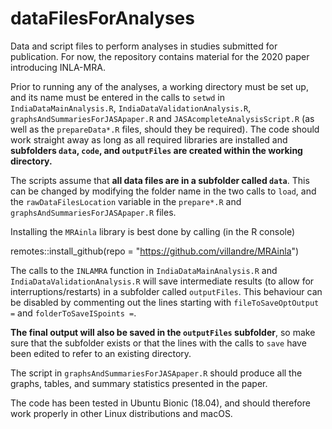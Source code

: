 # dataFilesForAnalyses
Data and script files to perform analyses in studies submitted for publication. For now, the repository
contains material for the 2020 paper introducing INLA-MRA.

Prior to running any of the analyses, a working directory must be set up, and its name must be entered in the calls to `setwd` in `IndiaDataMainAnalysis.R`, `IndiaDataValidationAnalysis.R`, `graphsAndSummariesForJASApaper.R` and `JASAcompleteAnalysisScript.R` (as well as the `prepareData*.R` files, should they be required). The code should work straight away as long as all required libraries are installed and **subfolders `data`, `code`, and `outputFiles` are created within the working directory.**

The scripts assume that **all data files are in a subfolder called `data`**. This can be changed by modifying the folder name in the two calls to `load`, and the `rawDataFilesLocation` variable in the `prepare*.R` and `graphsAndSummariesForJASApaper.R` files.  

Installing the `MRAinla` library is best done by calling (in the R console)

remotes::install_github(repo = "https://github.com/villandre/MRAinla")

The calls to the `INLAMRA` function in `IndiaDataMainAnalysis.R` and `IndiaDataValidationAnalysis.R` will save intermediate results (to allow for interruptions/restarts) in a subfolder called `outputFiles`. This behaviour can be disabled by commenting out the lines starting with `fileToSaveOptOutput =` and `folderToSaveISpoints =`.

**The final output will also be saved in the `outputFiles` subfolder**, so make sure that the subfolder exists or that the lines with the calls to `save` have been edited to refer to an existing directory. 

The script in `graphsAndSummariesForJASApaper.R` should produce all the graphs, tables, and summary statistics presented in the paper.

The code has been tested in Ubuntu Bionic (18.04), and should therefore work properly in other Linux distributions and macOS.
